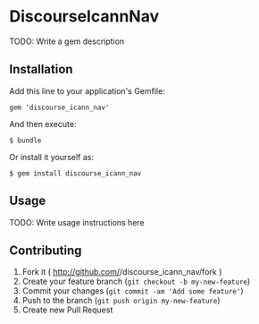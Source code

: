 # DiscourseIcannNav

TODO: Write a gem description

## Installation

Add this line to your application's Gemfile:

    gem 'discourse_icann_nav'

And then execute:

    $ bundle

Or install it yourself as:

    $ gem install discourse_icann_nav

## Usage

TODO: Write usage instructions here

## Contributing

1. Fork it ( http://github.com/<my-github-username>/discourse_icann_nav/fork )
2. Create your feature branch (`git checkout -b my-new-feature`)
3. Commit your changes (`git commit -am 'Add some feature'`)
4. Push to the branch (`git push origin my-new-feature`)
5. Create new Pull Request
